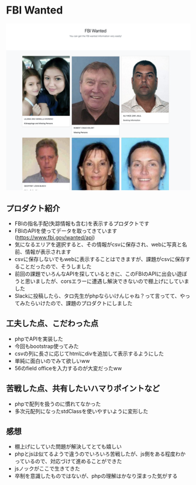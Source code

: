 # FBI Wanted
![](img.png)
## プロダクト紹介
- FBIの指名手配(失踪情報も含む)を表示するプロダクトです
- FBIのAPIを使ってデータを取ってきています(https://www.fbi.gov/wanted/api)
- 気になるエリアを選択すると、その情報がcsvに保存され、webに写真と名前、情報が表示されます
- csvに保存しないでもwebに表示することはできますが、課題がcsvに保存することだったので、そうしました
- 前回の課題でいろんなAPIを探しているときに、このFBIのAPIに出会い遊ぼうと思いましたが、corsエラーに遭遇し解決できないので棚上げにしていました
- Slackに投稿したら、タロ先生がphpならいけんじゃね？って言ってて、やってみたらいけたので、課題のプロダクトにしました
## 工夫した点、こだわった点
- phpでAPIを実装した
- 今回もbootstrap使ってみた
- csvの列に長さに応じてhtmlにdivを追加して表示するようにした
- 単純に面白いのでみて欲しいww
- 56のfield officeを入力するのが大変だったww
## 苦戦した点、共有したいハマりポイントなど
- phpで配列を扱うのに慣れてなかった
- 多次元配列になったstdClassを使いやすいように変形した
## 感想
- 棚上げにしていた問題が解決してとても嬉しい
- phpとjsは似てるようで違うのでいろいろ苦戦したが、js側をある程度わかっているので、対応づけて進めることができた
- jsノックがここで生きてきた
- 卒制を意識したものではないが、phpの理解はかなり深まった気がする